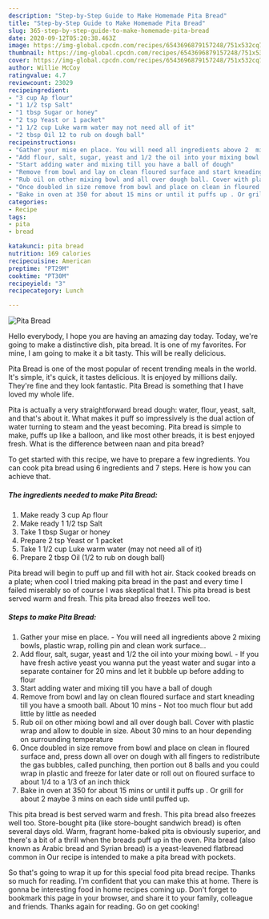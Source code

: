```yaml
---
description: "Step-by-Step Guide to Make Homemade Pita Bread"
title: "Step-by-Step Guide to Make Homemade Pita Bread"
slug: 365-step-by-step-guide-to-make-homemade-pita-bread
date: 2020-09-12T05:20:38.463Z
image: https://img-global.cpcdn.com/recipes/6543696879157248/751x532cq70/pita-bread-recipe-main-photo.jpg
thumbnail: https://img-global.cpcdn.com/recipes/6543696879157248/751x532cq70/pita-bread-recipe-main-photo.jpg
cover: https://img-global.cpcdn.com/recipes/6543696879157248/751x532cq70/pita-bread-recipe-main-photo.jpg
author: Willie McCoy
ratingvalue: 4.7
reviewcount: 23029
recipeingredient:
- "3 cup Ap flour"
- "1 1/2 tsp Salt"
- "1 tbsp Sugar or honey"
- "2 tsp Yeast or 1 packet"
- "1 1/2 cup Luke warm water may not need all of it"
- "2 tbsp Oil 12 to rub on dough ball"
recipeinstructions:
- "Gather your mise en place. You will need all ingredients above 2  mixing bowls, plastic wrap, rolling pin and clean work surface..."
- "Add flour, salt, sugar, yeast and 1/2 the oil into your mixing bowl. If you have fresh active yeast you wanna put the yeast water and sugar into a separate container for 20 mins and let it bubble up before adding to flour"
- "Start adding water and mixing till you have a ball of dough"
- "Remove from bowl and lay on clean floured surface and start kneading till you have a smooth ball. About 10 mins Not too much flour but add little by little as needed"
- "Rub oil on other mixing bowl and all over dough ball. Cover with plastic wrap and allow to double in size. About 30 mins to an hour depending on surrounding temperature"
- "Once doubled in size remove from bowl and place on clean in floured surface and, press down all over on dough with all fingers to redistribute the gas bubbles, called punching, then portion out 8 balls and you could wrap in plastic and freeze for later date or roll out on floured surface to about 1/4 to a 1/3 of an inch thick"
- "Bake in oven at 350 for about 15 mins or until it puffs up . Or grill for about 2 maybe 3 mins on each side until puffed up."
categories:
- Recipe
tags:
- pita
- bread

katakunci: pita bread 
nutrition: 169 calories
recipecuisine: American
preptime: "PT29M"
cooktime: "PT30M"
recipeyield: "3"
recipecategory: Lunch

---
```



![Pita Bread](https://img-global.cpcdn.com/recipes/6543696879157248/751x532cq70/pita-bread-recipe-main-photo.jpg)

Hello everybody, I hope you are having an amazing day today. Today, we're going to make a distinctive dish, pita bread. It is one of my favorites. For mine, I am going to make it a bit tasty. This will be really delicious.

Pita Bread is one of the most popular of recent trending meals in the world. It's simple, it's quick, it tastes delicious. It is enjoyed by millions daily. They're fine and they look fantastic. Pita Bread is something that I have loved my whole life.

Pita is actually a very straightforward bread dough: water, flour, yeast, salt, and that&#39;s about it. What makes it puff so impressively is the dual action of water turning to steam and the yeast becoming. Pita bread is simple to make, puffs up like a balloon, and like most other breads, it is best enjoyed fresh. What is the difference between naan and pita bread?


To get started with this recipe, we have to prepare a few ingredients. You can cook pita bread using 6 ingredients and 7 steps. Here is how you can achieve that.

<!--inarticleads1-->

##### The ingredients needed to make Pita Bread:

1. Make ready 3 cup Ap flour
1. Make ready 1 1/2 tsp Salt
1. Take 1 tbsp Sugar or honey
1. Prepare 2 tsp Yeast or 1 packet
1. Take 1 1/2 cup Luke warm water (may not need all of it)
1. Prepare 2 tbsp Oil (1/2 to rub on dough ball)


Pita bread will begin to puff up and fill with hot air. Stack cooked breads on a plate; when cool I tried making pita bread in the past and every time I failed miserably so of course I was skeptical that I. This pita bread is best served warm and fresh. This pita bread also freezes well too. 

<!--inarticleads2-->

##### Steps to make Pita Bread:

1. Gather your mise en place. - You will need all ingredients above 2  mixing bowls, plastic wrap, rolling pin and clean work surface...
1. Add flour, salt, sugar, yeast and 1/2 the oil into your mixing bowl. - If you have fresh active yeast you wanna put the yeast water and sugar into a separate container for 20 mins and let it bubble up before adding to flour
1. Start adding water and mixing till you have a ball of dough
1. Remove from bowl and lay on clean floured surface and start kneading till you have a smooth ball. About 10 mins - Not too much flour but add little by little as needed
1. Rub oil on other mixing bowl and all over dough ball. Cover with plastic wrap and allow to double in size. About 30 mins to an hour depending on surrounding temperature
1. Once doubled in size remove from bowl and place on clean in floured surface and, press down all over on dough with all fingers to redistribute the gas bubbles, called punching, then portion out 8 balls and you could wrap in plastic and freeze for later date or roll out on floured surface to about 1/4 to a 1/3 of an inch thick
1. Bake in oven at 350 for about 15 mins or until it puffs up . Or grill for about 2 maybe 3 mins on each side until puffed up.


This pita bread is best served warm and fresh. This pita bread also freezes well too. Store-bought pita (like store-bought sandwich bread) is often several days old. Warm, fragrant home-baked pita is obviously superior, and there&#39;s a bit of a thrill when the breads puff up in the oven. Pita bread (also known as Arabic bread and Syrian bread) is a yeast-leavened flatbread common in Our recipe is intended to make a pita bread with pockets. 

So that's going to wrap it up for this special food pita bread recipe. Thanks so much for reading. I'm confident that you can make this at home. There is gonna be interesting food in home recipes coming up. Don't forget to bookmark this page in your browser, and share it to your family, colleague and friends. Thanks again for reading. Go on get cooking!
